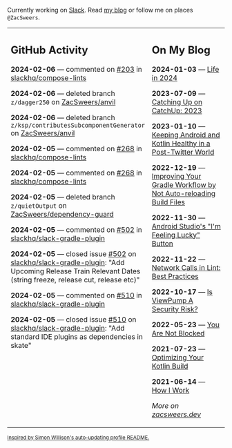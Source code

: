 Currently working on [Slack](https://slack.com/). Read [my blog](https://zacsweers.dev/) or follow me on places `@ZacSweers`.

<table><tr><td valign="top" width="60%">

## GitHub Activity
<!-- githubActivity starts -->
**2024-02-06** — commented on [#203](https://github.com/slackhq/compose-lints/issues/203#issuecomment-1930047321) in [slackhq/compose-lints](https://github.com/slackhq/compose-lints)

**2024-02-06** — deleted branch `z/dagger250` on [ZacSweers/anvil](https://github.com/ZacSweers/anvil)

**2024-02-06** — deleted branch `z/ksp/contributesSubcomponentGenerator` on [ZacSweers/anvil](https://github.com/ZacSweers/anvil)

**2024-02-05** — commented on [#268](https://github.com/slackhq/compose-lints/issues/268#issuecomment-1928209693) in [slackhq/compose-lints](https://github.com/slackhq/compose-lints)

**2024-02-05** — commented on [#268](https://github.com/slackhq/compose-lints/issues/268#issuecomment-1927905825) in [slackhq/compose-lints](https://github.com/slackhq/compose-lints)

**2024-02-05** — deleted branch `z/quietOutput` on [ZacSweers/dependency-guard](https://github.com/ZacSweers/dependency-guard)

**2024-02-05** — commented on [#502](https://github.com/slackhq/slack-gradle-plugin/issues/502#issuecomment-1927683037) in [slackhq/slack-gradle-plugin](https://github.com/slackhq/slack-gradle-plugin)

**2024-02-05** — closed issue [#502](https://github.com/slackhq/slack-gradle-plugin/issues/502) on [slackhq/slack-gradle-plugin](https://github.com/slackhq/slack-gradle-plugin): "Add Upcoming Release Train Relevant Dates (string freeze, release cut, release etc)"

**2024-02-05** — commented on [#510](https://github.com/slackhq/slack-gradle-plugin/issues/510#issuecomment-1927681238) in [slackhq/slack-gradle-plugin](https://github.com/slackhq/slack-gradle-plugin)

**2024-02-05** — closed issue [#510](https://github.com/slackhq/slack-gradle-plugin/issues/510) on [slackhq/slack-gradle-plugin](https://github.com/slackhq/slack-gradle-plugin): "Add standard IDE plugins as dependencies in skate"
<!-- githubActivity ends -->
</td><td valign="top" width="40%">

## On My Blog
<!-- blog starts -->
**2024-01-03** — [Life in 2024](https://www.zacsweers.dev/life-in-2024/)

**2023-07-09** — [Catching Up on CatchUp: 2023](https://www.zacsweers.dev/catching-up-on-catchup-2023/)

**2023-01-10** — [Keeping Android and Kotlin Healthy in a Post-Twitter World](https://www.zacsweers.dev/keeping-android-healthy/)

**2022-12-19** — [Improving Your Gradle Workflow by Not Auto-reloading Build Files](https://www.zacsweers.dev/improving-your-workflow-by-not-auto-reloading-build-files/)

**2022-11-30** — [Android Studio's "I'm Feeling Lucky" Button](https://www.zacsweers.dev/android-studios-im-feeling-lucky-button/)

**2022-11-22** — [Network Calls in Lint: Best Practices](https://www.zacsweers.dev/network-calls-in-lint-best-practices/)

**2022-10-17** — [Is ViewPump A Security Risk?](https://www.zacsweers.dev/is-viewpump-a-security-risk/)

**2022-05-23** — [You Are Not Blocked](https://www.zacsweers.dev/you-are-not-blocked/)

**2021-07-23** — [Optimizing Your Kotlin Build](https://www.zacsweers.dev/optimizing-your-kotlin-build/)

**2021-06-14** — [How I Work](https://www.zacsweers.dev/how-i-work/)
<!-- blog ends -->
_More on [zacsweers.dev](https://zacsweers.dev/)_
</td></tr></table>

<sub><a href="https://simonwillison.net/2020/Jul/10/self-updating-profile-readme/">Inspired by Simon Willison's auto-updating profile README.</a></sub>
